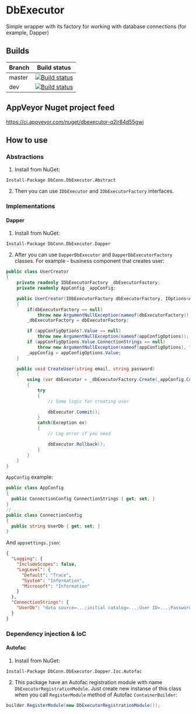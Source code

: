 # DbExecutor

Simple wrapper with its factory for working with database connections (for example, Dapper)

## Builds

Branch|Build status
-|-
master|[![Build status](https://ci.appveyor.com/api/projects/status/9mk8efhqwqqibgt5?svg=true)](https://ci.appveyor.com/project/Valeriy1991/dbexecutor)
dev|[![Build status](https://ci.appveyor.com/api/projects/status/9mk8efhqwqqibgt5/branch/dev?svg=true)](https://ci.appveyor.com/project/Valeriy1991/dbexecutor/branch/dev)



## AppVeyor Nuget project feed

https://ci.appveyor.com/nuget/dbexecutor-q2ir84d55gwi

## How to use

### Abstractions

1. Install from NuGet:
```
Install-Package DbConn.DbExecutor.Abstract
```
2. Then you can use `IDbExecutor` and `IDbExecutorFactory` interfaces.


### Implementations

#### Dapper

1. Install from NuGet:
```
Install-Package DbConn.DbExecutor.Dapper
```

2. After you can use `DapperDbExecutor` and `DapperDbExecutorFactory` classes. For example - business component that creates user:
```csharp
public class UserCreator
{
    private readonly IDbExecutorFactory _dbExecutorFactory;
    private readonly AppConfig _appConfig;

    public UserCreator(IDbExecutorFactory dbExecutorFactory, IOptions<AppConfig> appConfigOptions)
    {
        if(dbExecutorFactory == null)
            throw new ArgumentNullException(nameof(dbExecutorFactory));
        _dbExecutorFactory = dbExecutorFactory;

        if (appConfigOptions?.Value == null)
            throw new ArgumentNullException(nameof(appConfigOptions));
        if (appConfigOptions.Value.ConnectionStrings == null)
            throw new ArgumentNullException(nameof(appConfigOptions), "Connection strings section in configuration file is null");
        _appConfig = appConfigOptions.Value;
    }

    public void CreateUser(string email, string password)
    {
        using (var dbExecutor = _dbExecutorFactory.Create(_appConfig.ConnectionStrings.UserDb))
        {
            try
            {
                // Some logic for creating user

                dbExecutor.Commit();
            }
            catch(Exception ex)
            {
                // Log error if you need

                dbExecutor.Rollback();
            }
        }
    }
}
```
`AppConfig` example:
```csharp
public class AppConfig
{
  public ConnectionConfig ConnectionStrings { get; set; }
}
// ...
public class ConnectionConfig
{  
  public string UserDb { get; set; }
}
```
And `appsettings.json`:
```json
{
  "Logging": {
    "IncludeScopes": false,
    "LogLevel": {
      "Default": "Trace",
      "System": "Information",
      "Microsoft": "Information"
    }
  },
  "ConnectionStrings": {
    "UserDb": "data source=...;initial catalog=...;User ID=...;Password=...;"
  }
}

```

### Dependency injection & IoC

#### Autofac
1. Install from NuGet:
```
Install-Package DbConn.DbExecutor.Dapper.Ioc.Autofac
```
2. This package have an Autofac registration module with name `DbExecutorRegistrationModule`. Just create new instanse of this class when you call `RegisterModule` method of Autofac `ContainerBuilder`:
```csharp
builder.RegisterModule(new DbExecutorRegistrationModule());
```
